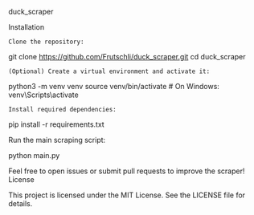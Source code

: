 duck_scraper

Installation

    Clone the repository:

git clone https://github.com/Frutschli/duck_scraper.git
cd duck_scraper

    (Optional) Create a virtual environment and activate it:

python3 -m venv venv
source venv/bin/activate  # On Windows: venv\Scripts\activate

    Install required dependencies:

pip install -r requirements.txt

Run the main scraping script:

python main.py

Feel free to open issues or submit pull requests to improve the scraper!
License

This project is licensed under the MIT License. See the LICENSE file for details.
